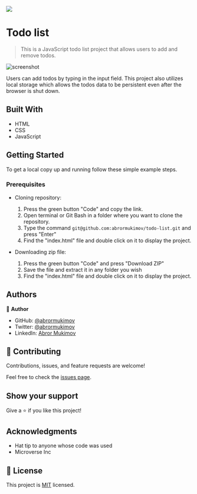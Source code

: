 ![](https://img.shields.io/badge/Microverse-blueviolet)

# Todo list

> This is a JavaScript todo list project that allows users to add and remove todos.

![screenshot](./app_screenshot.png)

Users can add todos by typing in the input field. This project also utilizes local storage which allows the todos data to be persistent even after the browser is shut down.

## Built With

- HTML
- CSS
- JavaScript


## Getting Started

To get a local copy up and running follow these simple example steps.

### Prerequisites
- Cloning repository:

    1. Press the green button "Code" and copy the link.
    2. Open terminal or Git Bash in a folder where you want to clone the repository.
    3. Type the command `git@github.com:abrormukimov/todo-list.git` and press "Enter"
    4. Find the "index.html" file and double click on it to display the project.

- Downloading zip file:

   1. Press the green button "Code" and press "Download ZIP"
   2. Save the file and extract it in any folder you wish
   3. Find the "index.html" file and double click on it to display the project.


## Authors

👤 **Author**

- GitHub: [@abrormukimov](https://github.com/abrormukimov)
- Twitter: [@abrormukimov](https://twitter.com/abrormukimov)
- LinkedIn: [Abror Mukimov](https://www.linkedin.com/in/abror-mukimov/
)

## 🤝 Contributing

Contributions, issues, and feature requests are welcome!

Feel free to check the [issues page](https://github.com/abrormukimov/todo-list/issues).

## Show your support

Give a ⭐️ if you like this project!

## Acknowledgments

- Hat tip to anyone whose code was used
- Microverse Inc


## 📝 License

This project is [MIT](./MIT.md) licensed.
